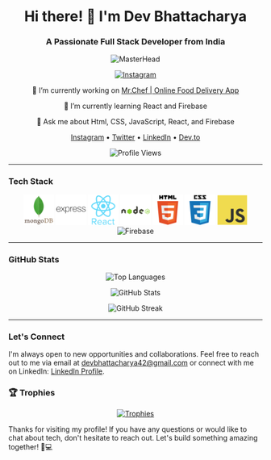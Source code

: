 <!-- Add a banner or header image here -->

<h1 align="center">Hi there! 👋 I'm Dev Bhattacharya</h1>
<h3 align="center">A Passionate Full Stack Developer from India</h3>

<p align="center">
  <img src="https://camo.githubusercontent.com/4fa9a5bdefafee7e59ad2086429306dfc0c902d0db4d2d1fdfb534b1767d9f62/68747470733a2f2f646576656c6f706572732e67697068792e636f6d2f6272616e63682f6d61737465722f7374617469632f6170692d35313264333663303936363236383237313731303861333862626235633537642e676966" alt="MasterHead" width="1000" />
</p>

<p align="center">
  <a href="https://www.instagram.com/koder_dev1221/" target="_blank">
    <img src="https://img.shields.io/badge/Follow%20%40koder__dev1221-%23E1306C?style=for-the-badge&logo=instagram&logoColor=white" alt="Instagram" />
  </a>
</p>

<p align="center">🔭 I’m currently working on <a href="https://github.com/Dev-42/Mr.Chef-Online-Delivery-App">Mr.Chef | Online Food Delivery App</a></p>

<p align="center">🌱 I’m currently learning React and Firebase</p>

<p align="center">💬 Ask me about Html, CSS, JavaScript, React, and Firebase</p>

<p align="center">
  <a href="https://www.instagram.com/koder_dev1221/">Instagram</a> •
  <a href="https://twitter.com/server@42">Twitter</a> •
  <a href="https://linkedin.com/in/dev-bhattacharya">LinkedIn</a> •
  <a href="https://dev.to/@dev42">Dev.to</a>
</p>

<p align="center">
  <img src="https://komarev.com/ghpvc/?username=dev-42&label=Profile%20views&color=0e75b6&style=flat" alt="Profile Views" />
</p>

---

### Tech Stack

<p align="center">
  <img src="https://raw.githubusercontent.com/devicons/devicon/master/icons/mongodb/mongodb-original-wordmark.svg" alt="MongoDB" width="60" height="60" />
  <img src="https://raw.githubusercontent.com/devicons/devicon/master/icons/express/express-original-wordmark.svg" alt="Express.js" width="60" height="60" />
  <img src="https://raw.githubusercontent.com/devicons/devicon/master/icons/react/react-original-wordmark.svg" alt="React.js" width="60" height="60" />
  <img src="https://raw.githubusercontent.com/devicons/devicon/master/icons/nodejs/nodejs-original-wordmark.svg" alt="Node.js" width="60" height="60" />
  <img src="https://raw.githubusercontent.com/devicons/devicon/master/icons/html5/html5-original-wordmark.svg" alt="HTML5" width="60" height="60" />
  <img src="https://raw.githubusercontent.com/devicons/devicon/master/icons/css3/css3-original-wordmark.svg" alt="CSS3" width="60" height="60" />
  <img src="https://raw.githubusercontent.com/devicons/devicon/master/icons/javascript/javascript-original.svg" alt="JavaScript" width="60" height="60" />
  <img src="https://www.vectorlogo.zone/logos/firebase/firebase-icon.svg" alt="Firebase" width="60" height="60" />
  <!-- Add more icons as needed -->
</p>

---

### GitHub Stats

<p align="center">
  <img src="https://github-readme-stats.vercel.app/api/top-langs?username=dev-42&show_icons=true&locale=en&layout=compact" alt="Top Languages" />
</p>

<p align="center">
  <img src="https://github-readme-stats.vercel.app/api?username=dev-42&show_icons=true&locale=en" alt="GitHub Stats" />
</p>

<p align="center">
  <img src="https://github-readme-streak-stats.herokuapp.com/?user=dev-42" alt="GitHub Streak" />
</p>

---

### Let's Connect

I'm always open to new opportunities and collaborations. Feel free to reach out to me via email at devbhattacharya42@gmail.com or connect with me on LinkedIn: [LinkedIn Profile](https://linkedin.com/in/dev-bhattacharya).

### 🏆 Trophies

<p align="center">
  <a href="https://github.com/ryo-ma/github-profile-trophy">
    <img src="https://github-profile-trophy.vercel.app/?username=dev-42" alt="Trophies" />
  </a>
</p>

Thanks for visiting my profile! If you have any questions or would like to chat about tech, don't hesitate to reach out. Let's build something amazing together! 🚀💻
